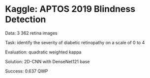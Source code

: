 # Kaggle: APTOS 2019 Blindness Detection

Data: 3 362 retina images

Task: identify the severity of diabetic retinopathy on a scale of 0 to 4

Evaluation: quadratic weighted kappa

Solution: 2D-CNN with DenseNet121 base

Success: 0.637 QWP
